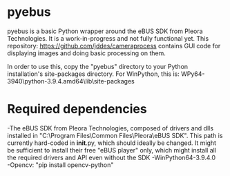 # pyebus

pyebus is a basic Python wrapper around the eBUS SDK from Pleora Technologies.  It is a work-in-progress and not fully functional yet.
This repository: https://github.com/jddes/cameraprocess contains GUI code for displaying images and doing basic processing on them.

In order to use this, copy the "pyebus" directory to your Python installation's site-packages directory.  For WinPython, this is:
WPy64-3940\python-3.9.4.amd64\lib\site-packages

# Required dependencies

-The eBUS SDK from Pleora Technologies, composed of drivers and dlls installed in "C:\\Program Files\\Common Files\\Pleora\\eBUS SDK".    This path is currently hard-coded in __init__.py, which should ideally be changed.  It might be sufficient to install their free "eBUS player" only, which might install all the required drivers and API even without the SDK
-WinPython64-3.9.4.0  
-Opencv: "pip install opencv-python"
